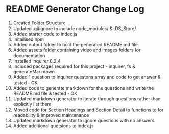 # README Generator Change Log

1. Created Folder Structure
2. Updated .gitignore to include node_modules/ & .DS_Store/
3. Added starter code to index.js
4. Initailised npm
5. Added output folder to hold the generated README.md file
6. Added assets folder containing video and images folders for documentation
7. Installed inquirer 8.2.4
8. Included packages required for this project - inquirer, fs & generateMarkdown
9. Added 1 question to Inquirer questons array and code to get answer & tested - OK
10. Added code to generate markdown for the questions and write the README.md file & tested - OK
11. Updated markdown generator to iterate through questions rather than explicitly list them
12. Moved code for Section Headings and Section Detail to functions to for readability & improved maintenance
13. Updated markdown generator to ignore questions with no answers
14. Added additional quetsions to index.js

